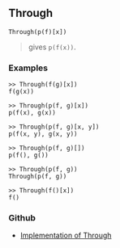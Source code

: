 ## Through

```
Through(p(f)[x])
```

> gives `p(f(x))`. 

### Examples

```
>> Through(f(g)[x])
f(g(x))
 
>> Through(p(f, g)[x])
p(f(x), g(x))
 
>> Through(p(f, g)[x, y])
p(f(x, y), g(x, y))
 
>> Through(p(f, g)[])
p(f(), g())
 
>> Through(p(f, g))
Through(p(f, g))
 
>> Through(f()[x])
f()
```

### Github

* [Implementation of Through](https://github.com/axkr/symja_android_library/blob/master/symja_android_library/matheclipse-core/src/main/java/org/matheclipse/core/builtin/StructureFunctions.java#L2119) 
